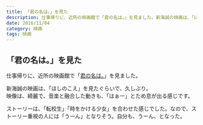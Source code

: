 ```yaml
---
title: 「君の名は。」を見た
description: 仕事帰りに、近所の映画館で「君の名は。」を見ました。新海誠の映画は、「ほしのこえ」を見たぐらいで、久しぶり。
date: 2016/11/04
category: 映画
tags: 映画
---
```


## 「君の名は。」を見た

仕事帰りに、近所の映画館で「[君の名は。](http://www.kiminona.com/index.html)」を見ました。

新海誠の映画は、「ほしのこえ」を見たぐらいで、久しぶり。  
映像は、綺麗で、音楽と融合した動きも、「はぁー」とため息が出る感じです。

ストーリーは、「転校生」「時をかける少女」を合わせた感じでした。なので、ストーリー重視の人には「うーん」となりそう。自分も、うーん、となった。
